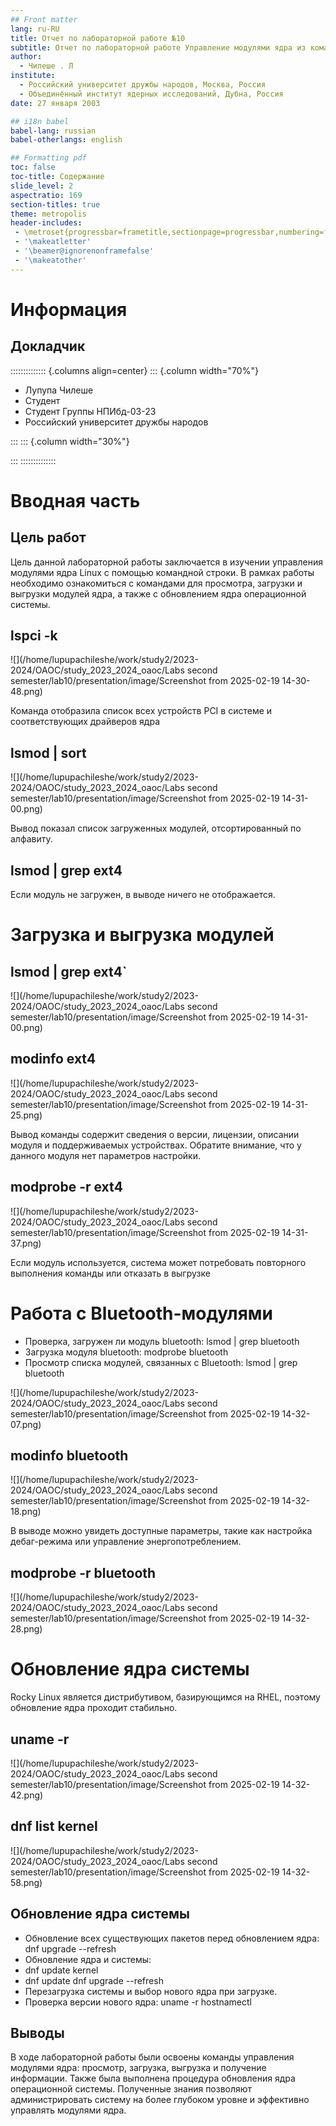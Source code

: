 ```yaml
---
## Front matter
lang: ru-RU
title: Отчет по лабораторной работе №10
subtitle: Отчет по лабораторной работе Управление модулями ядра из командной строки
author:
  - Чилеше . Л
institute:
  - Российский университет дружбы народов, Москва, Россия
  - Объединённый институт ядерных исследований, Дубна, Россия
date: 27 января 2003

## i18n babel
babel-lang: russian
babel-otherlangs: english

## Formatting pdf
toc: false
toc-title: Содержание
slide_level: 2
aspectratio: 169
section-titles: true
theme: metropolis
header-includes:
 - \metroset{progressbar=frametitle,sectionpage=progressbar,numbering=fraction}
 - '\makeatletter'
 - '\beamer@ignorenonframefalse'
 - '\makeatother'
---
```


# Информация

## Докладчик

:::::::::::::: {.columns align=center}
::: {.column width="70%"}

  * Лупупа Чилеше
  * Студент
  * Студент Группы НПИбд-03-23
  * Российский университет дружбы народов

:::
::: {.column width="30%"}



:::
::::::::::::::

# Вводная часть

## Цель работ

Цель данной лабораторной работы заключается в изучении управления модулями
ядра Linux с помощью командной строки. В рамках работы необходимо
ознакомиться с командами для просмотра, загрузки и выгрузки модулей ядра, а
также с обновлением ядра операционной системы.

## lspci -k

![](/home/lupupachileshe/work/study2/2023-2024/OAOC/study_2023_2024_oaoc/Labs second semester/lab10/presentation/image/Screenshot from 2025-02-19 14-30-48.png)

Команда отобразила список всех устройств PCI в системе и соответствующих драйверов
ядра

## lsmod | sort

![](/home/lupupachileshe/work/study2/2023-2024/OAOC/study_2023_2024_oaoc/Labs second semester/lab10/presentation/image/Screenshot from 2025-02-19 14-31-00.png)

Вывод показал список загруженных модулей, отсортированный по алфавиту.

## lsmod | grep ext4

Если модуль не загружен, в выводе ничего не отображается.

# Загрузка и выгрузка модулей

## lsmod | grep ext4`

![](/home/lupupachileshe/work/study2/2023-2024/OAOC/study_2023_2024_oaoc/Labs second semester/lab10/presentation/image/Screenshot from 2025-02-19 14-31-00.png)

## modinfo ext4

![](/home/lupupachileshe/work/study2/2023-2024/OAOC/study_2023_2024_oaoc/Labs second semester/lab10/presentation/image/Screenshot from 2025-02-19 14-31-25.png)

Вывод команды содержит сведения о версии, лицензии, описании модуля и
поддерживаемых устройствах. Обратите внимание, что у данного модуля нет параметров
настройки.

## modprobe -r ext4

![](/home/lupupachileshe/work/study2/2023-2024/OAOC/study_2023_2024_oaoc/Labs second semester/lab10/presentation/image/Screenshot from 2025-02-19 14-31-37.png)

Если модуль используется, система может потребовать повторного выполнения команды
или отказать в выгрузке

# Работа с Bluetooth-модулями

- Проверка, загружен ли модуль bluetooth:
lsmod | grep bluetooth
- Загрузка модуля bluetooth:
modprobe bluetooth
- Просмотр списка модулей, связанных с Bluetooth:
lsmod | grep bluetooth

![](/home/lupupachileshe/work/study2/2023-2024/OAOC/study_2023_2024_oaoc/Labs second semester/lab10/presentation/image/Screenshot from 2025-02-19 14-32-07.png)

## modinfo bluetooth

![](/home/lupupachileshe/work/study2/2023-2024/OAOC/study_2023_2024_oaoc/Labs second semester/lab10/presentation/image/Screenshot from 2025-02-19 14-32-18.png)

В выводе можно увидеть доступные параметры, такие как настройка дебаг-режима или
управление энергопотреблением.


## modprobe -r bluetooth

![](/home/lupupachileshe/work/study2/2023-2024/OAOC/study_2023_2024_oaoc/Labs second semester/lab10/presentation/image/Screenshot from 2025-02-19 14-32-28.png)


#  Обновление ядра системы

Rocky Linux является дистрибутивом, базирующимся на RHEL, поэтому
обновление ядра проходит стабильно.

## uname -r

![](/home/lupupachileshe/work/study2/2023-2024/OAOC/study_2023_2024_oaoc/Labs second semester/lab10/presentation/image/Screenshot from 2025-02-19 14-32-42.png)

## dnf list kernel

![](/home/lupupachileshe/work/study2/2023-2024/OAOC/study_2023_2024_oaoc/Labs second semester/lab10/presentation/image/Screenshot from 2025-02-19 14-32-58.png)

## Обновление ядра системы

- Обновление всех существующих пакетов перед обновлением ядра:
dnf upgrade --refresh
- Обновление ядра и системы:
- dnf update kernel
- dnf update
dnf upgrade --refresh
- Перезагрузка системы и выбор нового ядра при загрузке.
- Проверка версии нового ядра:
uname -r
hostnamectl

## Выводы
В ходе лабораторной работы были освоены команды управления модулями ядра:
просмотр, загрузка, выгрузка и получение информации. Также была выполнена
процедура обновления ядра операционной системы. Полученные знания позволяют
администрировать систему на более глубоком уровне и эффективно управлять
модулями ядра.





